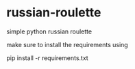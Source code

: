 # russian-roulette
simple python russian roulette

make sure to install the requirements using

pip install -r requirements.txt
